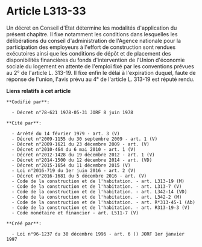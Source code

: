 # Article L313-33

Un décret en Conseil d'Etat détermine les modalités d'application du présent chapitre. Il fixe notamment les conditions dans
lesquelles les délibérations du conseil d'administration de l'Agence nationale pour la participation des employeurs à
l'effort de construction sont rendues exécutoires ainsi que les conditions de dépôt et de placement des disponibilités
financières du fonds d'intervention de l'Union d'économie sociale du logement en attente de l'emploi fixé par les conventions
prévues au 2° de l'article L. 313-19. Il fixe enfin le délai à l'expiration duquel, faute de réponse de l'union, l'avis prévu
au 4° de l'article L. 313-19 est réputé rendu.

**Liens relatifs à cet article**

	**Codifié par**:

	  - Décret n°78-621 1978-05-31 JORF 8 juin 1978

	**Cité par**:

	  - Arrêté du 14 février 1979 - art. 3 (V)
	  - Décret n°2009-1155 du 30 septembre 2009 - art. 1 (V)
	  - Décret n°2009-1621 du 23 décembre 2009 - art. (V)
	  - Décret n°2010-464 du 6 mai 2010 - art. 1 (V)
	  - Décret n°2012-1428 du 19 décembre 2012 - art. 1 (V)
	  - Décret n°2014-1500 du 12 décembre 2014 - art. (VD)
	  - Décret n°2015-1654 du 11 décembre 2015 (V)
	  - Loi n°2016-719 du 1er juin 2016 - art. 2 (V)
	  - Décret n°2016-1681 du 5 décembre 2016 - art. (V)
	  - Code de la construction et de l'habitation. - art. L313-19 (M)
	  - Code de la construction et de l'habitation. - art. L313-7 (V)
	  - Code de la construction et de l'habitation. - art. L342-14 (VD)
	  - Code de la construction et de l'habitation. - art. L342-2 (M)
	  - Code de la construction et de l'habitation. - art. R*313-45-1 (Ab)
	  - Code de la construction et de l'habitation. - art. R313-19-3 (V)
	  - Code monétaire et financier - art. L511-7 (V)

	**Créé par**:

	  - Loi n°96-1237 du 30 décembre 1996 - art. 6 () JORF 1er janvier 1997
